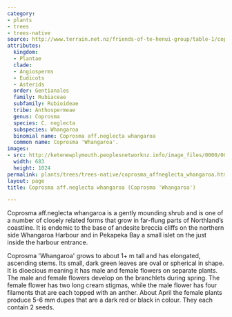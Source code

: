 ```yaml
---
category:
- plants
- trees
- trees-native
source: http://www.terrain.net.nz/friends-of-te-henui-group/table-1/coprosma-aff-neglecta-whangaroa-coprosma-whangaroa.html
attributes:
  kingdom:
  - Plantae
  clade:
  - Angiosperms
  - Eudicots
  - Asterids
  order: Gentianales
  family: Rubiaceae
  subfamily: Rubioideae
  tribe: Anthospermeae
  genus: Coprosma
  species: C. neglecta
  subspecies: Whangaroa
  binomial name: Coprosma aff.neglecta whangaroa
  common name: Coprosma 'Whangaroa'.
images:
- src: http://ketenewplymouth.peoplesnetworknz.info/image_files/0000/0009/3243/coprosma_neglecta_whangaroa.jpg
  width: 683
  height: 1024
permalink: plants/trees/trees-native/coprosma_affneglecta_whangaroa.html
layout: page
title: Coprosma aff.neglecta whangaroa (Coprosma 'Whangaroa')

---
```

Coprosma aff.neglecta whangaroa is a gently mounding shrub and is one of a number of closely related forms that grow in far-flung parts of Northland’s coastline. It is endemic to the base of andesite breccia cliffs on the northern side Whangaroa Harbour and in Pekapeka Bay a small islet on the just inside the harbour entrance.

Coprosma 'Whangaroa' grows to about 1+ m tall and has elongated, ascending stems. Its small, dark green leaves are oval or spherical in shape.
It is dioecious meaning it has male and female flowers on separate plants. The male and female flowers develop on the branchlets during spring. The female flower has two long cream stigmas, while the male flower has four filaments that are each topped with an anther.
About April the female plants produce 5-6 mm dupes that are a dark red or black in colour. They each contain 2 seeds.
